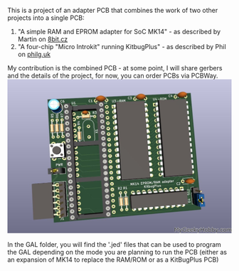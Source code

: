 This is a project of an adapter PCB that combines the work of two other projects into a single PCB:
1. "A simple RAM and EPROM adapter for SoC MK14" - as described by Martin on [8bit.cz](https://www.8bity.cz/2015/jednoduchy-ram-a-eprom-adapter-pro-soc-mk14/)
2. "A four-chip "Micro Introkit" running KitbugPlus" - as described by Phil on [philg.uk](http://www.mccrash-racing.co.uk/philg/picl/picl.htm)

My contribution is the combined PCB - at some point, I will share gerbers and the details of the project, for now, you can order PCBs via PCBWay.
![PCB_2.1](https://github.com/Kris-Sekula/MK14/blob/main/AdapterPCB/Pictures/PCB_2.1.JPG)

In the GAL folder, you will find the '.jed' files that can be used to program the GAL depending on the mode you are planning to run the PCB (either as an expansion of MK14 to replace the RAM/ROM or as a KitBugPlus PCB)
